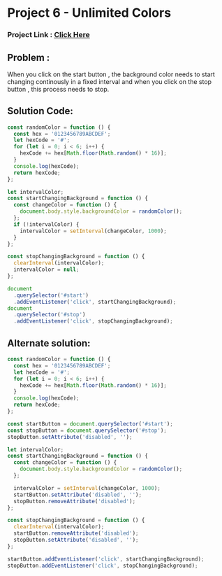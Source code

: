 # Project 6 - Unlimited Colors
### Project Link : [Click Here](https://stackblitz.com/edit/stackblitz-starters-drvbqn?file=Project%201%20-%20ColorChanger%2Fscript.js)

## Problem : 
When you click on the start button , the background color needs to start changing continously in a fixed interval and when you click on the stop button , this process needs to stop.

## Solution Code:
```javascript
const randomColor = function () {
  const hex = '0123456789ABCDEF';
  let hexCode = '#';
  for (let i = 0; i < 6; i++) {
    hexCode += hex[Math.floor(Math.random() * 16)];
  }
  console.log(hexCode);
  return hexCode;
};

let intervalColor;
const startChangingBackground = function () {
  const changeColor = function () {
    document.body.style.backgroundColor = randomColor();
  };
  if (!intervalColor) {
    intervalColor = setInterval(changeColor, 1000);
  }
};

const stopChangingBackground = function () {
  clearInterval(intervalColor);
  intervalColor = null;
};

document
  .querySelector('#start')
  .addEventListener('click', startChangingBackground);
document
  .querySelector('#stop')
  .addEventListener('click', stopChangingBackground);
```

## Alternate solution:
```javascript
const randomColor = function () {
  const hex = '0123456789ABCDEF';
  let hexCode = '#';
  for (let i = 0; i < 6; i++) {
    hexCode += hex[Math.floor(Math.random() * 16)];
  }
  console.log(hexCode);
  return hexCode;
};

const startButton = document.querySelector('#start');
const stopButton = document.querySelector('#stop');
stopButton.setAttribute('disabled', '');

let intervalColor;
const startChangingBackground = function () {
  const changeColor = function () {
    document.body.style.backgroundColor = randomColor();
  };

  intervalColor = setInterval(changeColor, 1000);
  startButton.setAttribute('disabled', '');
  stopButton.removeAttribute('disabled');
};

const stopChangingBackground = function () {
  clearInterval(intervalColor);
  startButton.removeAttribute('disabled');
  stopButton.setAttribute('disabled', '');
};

startButton.addEventListener('click', startChangingBackground);
stopButton.addEventListener('click', stopChangingBackground);

```